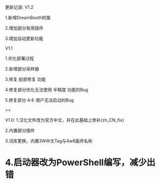 更新记录:
V1.2

1.新增DreamBooth附属

2.增加部分有用插件

3.增加自动更新功能


V1.1

1.优化部署过程

2.新增部分采样器

3.修复 脸部修复 功能

4.修复部分优化无法使用 半精度 功能的Bug

5.修复部分 A卡 用户无法启动的Bug

==

V1.0:
1.汉化文件改为官方中文，并在此基础上修补(zh_CN_fix)

2.内置部分插件

3.词库更换，内置3W中文Tag与4w8画师名称

4.启动器改为PowerShell编写，减少出错
==
